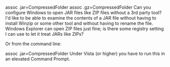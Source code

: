 assoc .jar=CompressedFolder
assoc .gz=CompressedFolder
Can you configure Windows to open JAR files like ZIP files without a 3rd party tool?
I'd like to be able to examine the contents of a JAR file without having to install Winzip or some other tool and without having to rename the file. Windows Explorer can open ZIP files just fine; is there some registry setting I can use to let it treat JARs like ZIPs?

Or from the command line:

assoc .jar=CompressedFolder
Under Vista (or higher) you have to run this in an elevated Command Prompt.
